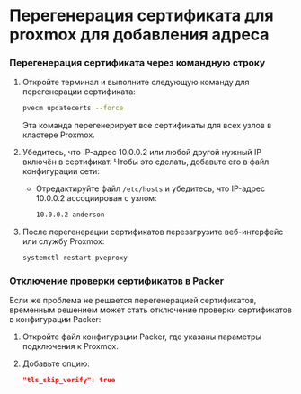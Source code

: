# Перегенерация сертификата для proxmox для добавления адреса

### Перегенерация сертификата через командную строку
1. Откройте терминал и выполните следующую команду для перегенерации сертификата:

   ```bash
   pvecm updatecerts --force
   ```

   Эта команда перегенерирует все сертификаты для всех узлов в кластере Proxmox.

2. Убедитесь, что IP-адрес 10.0.0.2 или любой другой нужный IP включён в сертификат. Чтобы это сделать, добавьте его в файл конфигурации сети:

   - Отредактируйте файл `/etc/hosts` и убедитесь, что IP-адрес 10.0.0.2 ассоциирован с узлом:
   
     ```bash
     10.0.0.2 anderson
     ```

3. После перегенерации сертификатов перезагрузите веб-интерфейс или службу Proxmox:

   ```bash
   systemctl restart pveproxy
   ```

### Отключение проверки сертификатов в Packer
Если же проблема не решается перегенерацией сертификатов, временным решением может стать отключение проверки сертификатов в конфигурации Packer:

1. Откройте файл конфигурации Packer, где указаны параметры подключения к Proxmox.
2. Добавьте опцию:

   ```json
   "tls_skip_verify": true
   ```

